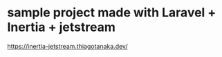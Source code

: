 # sample project made with Laravel + Inertia + jetstream

https://inertia-jetstream.thiagotanaka.dev/
